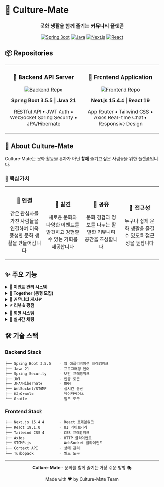 # 👥 Culture-Mate

<div align="center">

  ### 문화 생활을 함께 즐기는 커뮤니티 플랫폼

  [![Spring Boot](https://img.shields.io/badge/Spring%20Boot-3.5.5-6DB33F?style=for-the-badge&logo=spring-boot)](https://spring.io/projects/spring-boot)
  [![Java](https://img.shields.io/badge/Java-21-007396?style=for-the-badge&logo=java)](https://www.oracle.com/java/)
  [![Next.js](https://img.shields.io/badge/Next.js-15.4.4-000000?style=for-the-badge&logo=next.js)](https://nextjs.org/)
  [![React](https://img.shields.io/badge/React-19.1.0-61DAFB?style=for-the-badge&logo=react)](https://react.dev/)

</div>

## 📦 Repositories

<div align="center">
<table>
<tr>
<td width="50%">

<div align="center">

### 🔧 Backend API Server

[![Backend Repo](https://github-readme-stats.vercel.app/api/pin/?username=CultureM8&repo=culture-mate-BACK&theme=default)](https://github.com/CultureM8/culture-mate-BACK)

**Spring Boot 3.5.5 | Java 21**

RESTful API • JWT Auth • WebSocket
Spring Security • JPA/Hibernate


</div>

</td>
<td width="50%">

<div align="center">

### 🎨 Frontend Application

[![Frontend Repo](https://github-readme-stats.vercel.app/api/pin/?username=CultureM8&repo=culture-mate-FRONT&theme=default)](https://github.com/CultureM8/culture-mate-FRONT)

**Next.js 15.4.4 | React 19**

App Router • Tailwind CSS • Axios
Real-time Chat • Responsive Design


</div>

</td>
</tr>
</table>
</div>

## 🌟 About Culture-Mate

Culture-Mate는 문화 활동을 혼자가 아닌 **함께** 즐기고 싶은 사람들을 위한 플랫폼입니다.

### 🎯 핵심 가치

<table width="100%">
  <tr>
    <td align="center" width="25%">
      <h3>🤝 연결</h3>
      <p>같은 관심사를 가진 사람들을 연결하여 더욱 풍성한 문화 생활을 만들어갑니다</p>
    </td>
    <td align="center" width="25%">
      <h3>🎪 발견</h3>
      <p>새로운 문화와 다양한 이벤트를 발견하고 경험할 수 있는 기회를 제공합니다</p>
    </td>
    <td align="center" width="25%">
      <h3>💬 공유</h3>
      <p>문화 경험과 정보를 나누는 활발한 커뮤니티 공간을 조성합니다</p>
    </td>
    <td align="center" width="25%">
      <h3>🚀 접근성</h3>
      <p>누구나 쉽게 문화 생활을 즐길 수 있도록 접근성을 높입니다</p>
    </td>
  </tr>
</table>

## ✨ 주요 기능

<details>
<summary><b>🎪 이벤트 관리 시스템</b></summary>

- 공연, 전시, 영화 등 다양한 문화 이벤트 정보 제공
- 카테고리, 지역, 날짜별 맞춤 검색
- 관심 이벤트 저장 및 관리
- 상세 정보 (일정, 장소, 가격, 출연진)

</details>

<details>
<summary><b>👥 Together (동행 모집)</b></summary>

- 문화 이벤트 동반자 찾기
- 호스트의 참여자 승인/거절 시스템
- 실시간 채팅으로 즉각적인 소통
- 모집 상태 관리 (모집중/완료/만료)

</details>

<details>
<summary><b>💬 커뮤니티 게시판</b></summary>

- 자유, 후기, 질문, 정보 게시판
- 계층형 댓글 시스템
- 이미지 첨부 기능
- 게시글 추천 시스템

</details>

<details>
<summary><b>⭐ 리뷰 & 평점</b></summary>

- 이벤트별 리뷰 작성
- 5점 만점 별점 평가
- 리뷰 통계 및 베스트 리뷰
- 이미지 포함 상세 리뷰

</details>

<details>
<summary><b>🔐 회원 시스템</b></summary>

- JWT 기반 보안 인증
- 프로필 및 관심 분야 관리
- 활동 내역 추적
- 권한 기반 접근 제어

</details>

<details>
<summary><b>💬 실시간 채팅</b></summary>

- WebSocket + STOMP 프로토콜
- JWT 인증 통합
- 메시지 히스토리 저장
- 참여자 입장/퇴장 알림

</details>

## 🛠 기술 스택

### Backend Stack
```
├── Spring Boot 3.5.5    - 웹 애플리케이션 프레임워크
├── Java 21              - 프로그래밍 언어
├── Spring Security      - 보안 프레임워크
├── JWT                  - 인증 토큰
├── JPA/Hibernate        - ORM
├── WebSocket/STOMP      - 실시간 통신
├── H2/Oracle            - 데이터베이스
└── Gradle               - 빌드 도구
```

### Frontend Stack
```
├── Next.js 15.4.4       - React 프레임워크
├── React 19.1.0         - UI 라이브러리
├── Tailwind CSS 4       - CSS 프레임워크
├── Axios                - HTTP 클라이언트
├── STOMP.js             - WebSocket 클라이언트
├── Context API          - 상태 관리
└── Turbopack            - 빌드 도구
```

---

<div align="center">

  **Culture-Mate** - 문화를 함께 즐기는 가장 쉬운 방법 🎭

  Made with ❤️ by Culture-Mate Team

</div>

